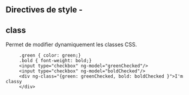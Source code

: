 ## Directives de style -
## class

Permet de modifier dynamiquement les classes CSS.

         .green { color: green;}
         .bold { font-weight: bold;}
         <input type="checkbox" ng-model="greenChecked"/>
         <input type="checkbox" ng-model="boldChecked"/>
         <div ng-class="{green: greenChecked, bold: boldChecked }">I'm classy
         </div>
